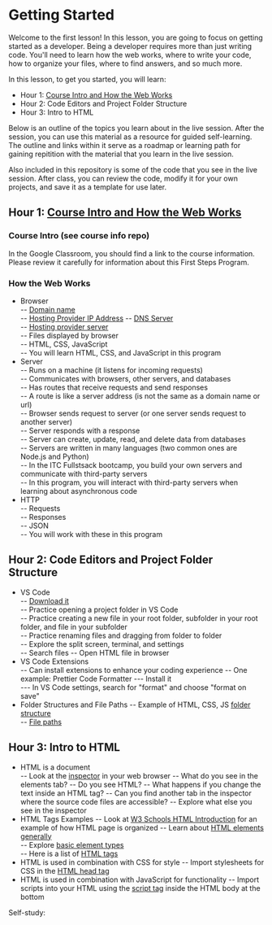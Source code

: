 # Getting Started  

Welcome to the first lesson! In this lesson, you are going to focus on getting started as a developer. Being a developer requires more than just writing code. You'll need to learn how the web works, where to write your code, how to organize your files, where to find answers, and so much more.

In this lesson, to get you started, you will learn:

- Hour 1: [Course Intro and How the Web Works](#course-intro-and-how-the-web-works)    
- Hour 2: Code Editors and Project Folder Structure   
- Hour 3: Intro to HTML  

Below is an outline of the topics you learn about in the live session. After the session, you can use this material as a resource for guided self-learning. The outline and links within it serve as a roadmap or learning path for gaining repitition with the material that you learn in the live session. 

Also included in this repository is some of the code that you see in the live session. After class, you can review the code, modify it for your own projects, and save it as a template for use later.

## Hour 1: [Course Intro and How the Web Works](#course-intro-and-how-the-web-works)  
  
  ### Course Intro (see course info repo)
  
  In the Google Classroom, you should find a link to the course information. Please review it carefully for information about this First Steps Program.
  
  ### How the Web Works
  
  - Browser  
    -- [Domain name](https://en.wikipedia.org/wiki/Domain_name)  
    -- [Hosting Provider IP Address](https://en.wikipedia.org/wiki/IP_address) 
    -- [DNS Server](https://en.wikipedia.org/wiki/Domain_Name_System)  
    -- [Hosting provider server](https://en.wikipedia.org/wiki/Web_hosting_service)  
    -- Files displayed by browser  
    -- HTML, CSS, JavaScript  
    -- You will learn HTML, CSS, and JavaScript in this program  
  - Server  
    -- Runs on a machine (it listens for incoming requests)  
    -- Communicates with browsers, other servers, and databases  
    -- Has routes that receive requests and send responses  
    -- A route is like a server address (is not the same as a domain name or url)  
    -- Browser sends request to server (or one server sends request to another server)  
    -- Server responds with a response  
    -- Server can create, update, read, and delete data from databases  
    -- Servers are written in many languages (two common ones are Node.js and Python)  
    -- In the ITC Fullstsack bootcamp, you build your own servers and communicate with third-party servers  
    -- In this program, you will interact with third-party servers when learning about asynchronous code  
  - HTTP  
    -- Requests  
    -- Responses  
    -- JSON  
    -- You will work with these in this program
  
## Hour 2: Code Editors and Project Folder Structure  
  - VS Code  
    -- [Download it](https://code.visualstudio.com/)  
    -- Practice opening a project folder in VS Code  
    -- Practice creating a new file in your root folder, subfolder in your root folder, and file in your subfolder  
    -- Practice renaming files and dragging from folder to folder  
    -- Explore the split screen, terminal, and settings  
    -- Search files
    -- Open HTML file in browser
  - VS Code Extensions  
    -- Can install extensions to enhance your coding experience
    -- One example: Prettier Code Formatter
      --- Install it  
      --- In VS Code settings, search for "format" and choose "format on save"
  - Folder Structures and File Paths
    -- Example of HTML, CSS, JS [folder structure](https://developer.mozilla.org/en-US/docs/Learn/Getting_started_with_the_web/Dealing_with_files)  
    -- [File paths](https://www.w3schools.com/html/html_filepaths.asp) 

## Hour 3: Intro to HTML  
  - HTML is a document  
    -- Look at the [inspector](https://developer.mozilla.org/en-US/docs/Learn/Common_questions/What_are_browser_developer_tools) in your web browser 
    -- What do you see in the elements tab?
    -- Do you see HTML?
    -- What happens if you change the text inside an HTML tag?
    -- Can you find another tab in the inspector where the source code files are accessible?
    -- Explore what else you see in the inspector
  - HTML Tags Examples
    -- Look at [W3 Schools HTML Introduction](https://www.w3schools.com/html/html_intro.asp) for an example of how HTML page is organized
    -- Learn about [HTML elements generally](https://www.w3schools.com/html/html_elements.asp)  
    -- Explore [basic element types](https://www.w3schools.com/html/html_basic.asp)  
    -- Here is a list of [HTML tags](https://www.w3schools.com/tags/default.asp)
  - HTML is used in combination with CSS for style
    -- Import stylesheets for CSS in the [HTML head tag](https://www.w3schools.com/html/html_head.asp)
  - HTML is used in combination with JavaScript for functionality
    -- Import scripts into your HTML using the [script tag](https://www.w3schools.com/html/html_scripts.asp) inside the HTML body at the bottom 


Self-study:  
  

